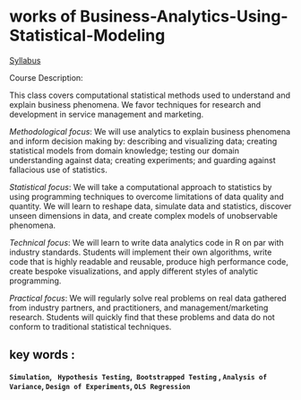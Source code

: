 # works of Business-Analytics-Using-Statistical-Modeling
[Syllabus](https://docs.google.com/document/d/16tJRDWFf08HkoNVybOftKvHQw7PpKwqtvXd5brLBvNg/edit#heading=h.gjdgxs)

Course Description:

This class covers computational statistical methods used to understand and explain business phenomena. We favor techniques for research and development in service management and marketing.

_Methodological focus_: We will use analytics to explain business phenomena and inform decision making by: describing and visualizing data; creating statistical models from domain knowledge; testing our domain understanding against data; creating experiments; and guarding against fallacious use of statistics.

_Statistical focus_: We will take a computational approach to statistics by using programming techniques to overcome limitations of data quality and quantity. We will learn to reshape data, simulate data and statistics, discover unseen dimensions in data, and create complex models of unobservable phenomena.

_Technical focus_: We will learn to write data analytics code in R on par with industry standards. Students will implement their own algorithms, write code that is highly readable and reusable, produce high performance code, create bespoke visualizations, and apply different styles of analytic programming.

_Practical focus_: We will regularly solve real problems on real data gathered from industry partners, and practitioners, and management/marketing research. Students will quickly find that these problems and data do not conform to traditional statistical techniques.

## key words : 
<b>`Simulation`, ` Hypothesis Testing`,` Bootstrapped Testing` , `Analysis of Variance`, `Design of Experiments`, `OLS Regression`

